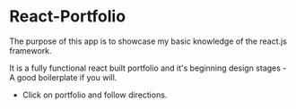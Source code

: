 # React-Portfolio
The purpose of this app is to showcase my basic knowledge of the react.js framework.

It is a fully functional react built portfolio and it's beginning design stages - A good boilerplate if you will. 

* Click on portfolio and follow directions. 
